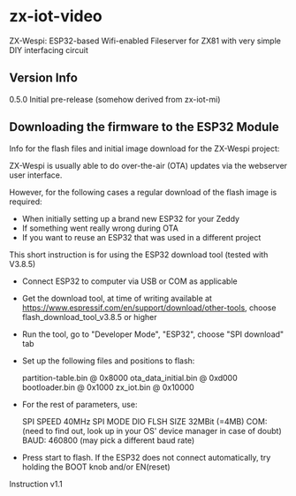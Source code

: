 # zx-iot-video
ZX-Wespi: ESP32-based Wifi-enabled Fileserver for ZX81 with very simple DIY interfacing circuit



## Version Info

0.5.0 Initial pre-release (somehow derived from zx-iot-mi)











## Downloading the firmware to the ESP32 Module

Info for the flash files and initial image download for the ZX-Wespi project:

ZX-Wespi is usually able to do over-the-air (OTA) updates via the webserver user interface. 

However, for the following cases a regular download of the flash image is required:

- When initially setting up a brand new ESP32 for your Zeddy
- If something went really wrong during OTA
- If you want to reuse an ESP32 that was used in a different project

This short instruction is for using the ESP32 download tool (tested with V3.8.5)


- Connect ESP32 to computer via USB or COM as applicable

- Get the download tool, at time of writing available at  <https://www.espressif.com/en/support/download/other-tools>, choose flash_download_tool_v3.8.5 or higher
- Run the tool, go to "Developer Mode", "ESP32", choose "SPI download" tab
- Set up the following files and positions to flash:

  partition-table.bin     @  0x8000 
  ota_data_initial.bin    @  0xd000
  bootloader.bin          @  0x1000
  zx_iot.bin		  @ 0x10000

- For the rest of parameters, use:

  SPI SPEED 40MHz
  SPI MODE DIO
  FLSH SIZE 32MBit  (=4MB)
  COM: (need to find out, look up in your OS' device manager in case of doubt)
  BAUD: 460800 (may pick a different baud rate)


- Press start to flash. If the ESP32 does not connect automatically, try holding the BOOT knob and/or EN(reset) 


Instruction v1.1
